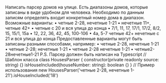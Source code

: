 Написать парсер домов на улице. Есть диапазоны домов, которые записаны в виде
удобном для человека. Необходимо по данным записям определять входит конкретный
номер дома в диапазон.
Возможные варианты:
• четные 2-28, нечетные 1-21
• нечетные 11+, четные 42+
• четные с 20 и вся улица до конца
• 7/1, 11, 17, 17/1, 17/2, 8/2, 15, 15/1, 15а
• 12, 22, 36, 42, 45, 100-106
• 4а, 5-7 четные 42+ нечетные с 21 и вся улица до конца
Предоставленные варианты могут быть записаны разными способами, например:
• четные 2-28, нечетные 1-21
• четные 2-28; нечетные 1-21
• четные 2-28 нечетные 1-21
• четные2-28нечетные1-21
P.S. Парсер должен быть написан на Typescript
// Шаблон класса
class HousesParser {
constructor(private readonly source: string) {}
isHouseIncluded(houseNumber: string): boolean {}
}
// Пример использования
new HousesParser('четные 2-28, нечетные 1-21').isHouseIncluded('18')
